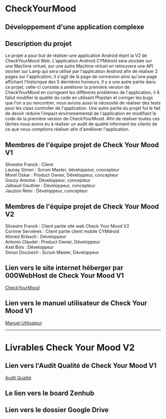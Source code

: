 # CheckYourMood
## Développement d'une application complexe
## Description du projet
Le projet a pour but de réaliser une application Android étant la V2 de CheckYourMood Web. L'application Android CYMdroid sera stockée sur une Machine virtuel, sur une 
autre Machine virtuel on retrouvera une API stocker sur Lamp qui sera utilisé par l'application Android afin de réaliser 2 pages sur l'application, il s'agit de là 
page de connexion ainsi qu'une page affichant l'historique des 5 dernières humeurs. 
Il y a une autre partie dans ce projet, celle-ci consiste à améliorer la première version de CheckYourMood en corrigeant les différents problèmes de l'application, il 
À fallut modifier la qualité du code en utilisant Phpstan et corriger les bugs que l'on a pu rencontrer, nous avions aussi la nécessité de réaliser des tests pour les 
class controller de l'application. 
Une autre partie du projet fut le fait de devoir réduire l'impact environnemental de l'application en modifiant le code de la première version de CheckYourMood. 
Afin de réaliser toutes ces tâches nous avons eu à réaliser un audit de qualité informant les clients de ce que nous comptions réaliser afin d'améliorer l'application.

## Membres de l'équipe projet de Check Your Mood V1
Silvestre Franck : Client<br>
Launay Simon : Scrum Master, développeur, concepteur <br>
Morel Oskar : Product Owner, Développeur, concepteur<br>
Gouzy Antoine : Développeur, concepteur<br>
Jalbaud Gauthier : Développeur, concepteur<br>
Jauzion Rémi : Développeur, concepteur<br>

## Membres de l'équipe projet de Check Your Mood V2
Silvestre Franck : Client partie site web Check Your Mood V2<br>
Corinne Servières : Client partie client mobile CYMdroid<br>
Ahmed Bribach : Développeur<br>
Antonin Claudel : Product Owner, Développeur<br>
Axel Bois : Développeur<br>
Simon Douziech : Scrum Master, Développeur<br>

## Lien vers le site internet héberger par 000WebHost de Check Your Mood V1
[CheckYourMood](https://gorascheckyourmood.000webhostapp.com/)

## Lien vers le manuel utilisateur de Check Your Mood V1
[Manuel Utilisateur](https://drive.google.com/file/d/1qGFJXkN4jqYRCa_7pJGrn-NiqMY1Dwnc/view?usp=share_link)

---
# Livrables Check Your Mood V2
## Lien vers l'Audit Qualité de Check Your Mood V1
[Audit Qualité](https://docs.google.com/document/d/1w2pW7UrZZmM8HcnjnLnRqdFvaj2UFiqwPgNOt-iAEOQ/edit?usp=sharing)

## Le lien vers le board Zenhub

## Lien vers le dossier Google Drive

